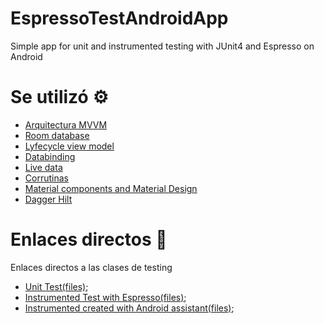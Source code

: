 # EspressoTestAndroidApp
 Simple app for unit and instrumented testing with JUnit4 and Espresso on Android


# Se utilizó :gear:

* [Arquitectura MVVM](https://developer.android.com/jetpack/guide)
* [Room database](https://developer.android.com/jetpack/androidx/releases/room?gclid=EAIaIQobChMIh-Hoi7C_-gIVRxXUAR2kZAAsEAAYASAAEgJnivD_BwE&gclsrc=aw.ds)
* [Lyfecycle view model](https://developer.android.com/jetpack/androidx/releases/lifecycle)
* [Databinding](https://developer.android.com/topic/libraries/data-binding)
* [Live data](https://developer.android.com/jetpack/androidx/releases/lifecycle)
* [Corrutinas](https://developer.android.com/kotlin/coroutines) 
* [Material components and Material Design](https://material.io/components)
* [Dagger Hilt](https://developer.android.com/training/dependency-injection/hilt-android)

# Enlaces directos :link:

Enlaces directos a las clases de testing

* [Unit Test(files)](https://github.com/hall9zeha/EspressoTestAndroidApp/blob/main/app/src/test/java/com/barryzeha/couponsapp/common/utils/CouponUtilsKtTest.kt);
* [Instrumented Test with Espresso(files)](https://github.com/hall9zeha/EspressoTestAndroidApp/blob/main/app/src/androidTest/java/com/barryzeha/couponsapp/MainActivityCreateTest.kt);
* [Instrumented created with Android assistant(files)](https://github.com/hall9zeha/EspressoTestAndroidApp/blob/main/app/src/androidTest/java/com/barryzeha/couponsapp/mainModule/view/TestGeneratedWithAssistant.kt);



